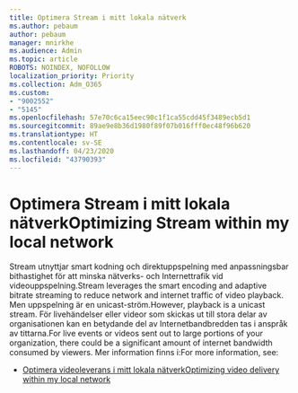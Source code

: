```yaml
---
title: Optimera Stream i mitt lokala nätverk
ms.author: pebaum
author: pebaum
manager: mnirkhe
ms.audience: Admin
ms.topic: article
ROBOTS: NOINDEX, NOFOLLOW
localization_priority: Priority
ms.collection: Adm_O365
ms.custom:
- "9002552"
- "5145"
ms.openlocfilehash: 57e70c6ca15eec90c1f1ca55cdd45f3489ecb5d1
ms.sourcegitcommit: 89ae9e8b36d1980f89f07b016fff0ec48f96b620
ms.translationtype: HT
ms.contentlocale: sv-SE
ms.lasthandoff: 04/23/2020
ms.locfileid: "43790393"
---
```

# <a name="optimizing-stream-within-my-local-network"></a><span data-ttu-id="f6be1-102">Optimera Stream i mitt lokala nätverk</span><span class="sxs-lookup"><span data-stu-id="f6be1-102">Optimizing Stream within my local network</span></span>

<span data-ttu-id="f6be1-103">Stream utnyttjar smart kodning och direktuppspelning med anpassningsbar bithastighet för att minska nätverks- och Internettrafik vid videouppspelning.</span><span class="sxs-lookup"><span data-stu-id="f6be1-103">Stream leverages the smart encoding and adaptive bitrate streaming to reduce network and internet traffic of video playback.</span></span> <span data-ttu-id="f6be1-104">Men uppspelning är en unicast-ström.</span><span class="sxs-lookup"><span data-stu-id="f6be1-104">However, playback is a unicast stream.</span></span> <span data-ttu-id="f6be1-105">För livehändelser eller videor som skickas ut till stora delar av organisationen kan en betydande del av Internetbandbredden tas i anspråk av tittarna.</span><span class="sxs-lookup"><span data-stu-id="f6be1-105">For live events or videos sent out to large portions of your organization, there could be a significant amount of internet bandwidth consumed by viewers.</span></span> <span data-ttu-id="f6be1-106">Mer information finns i:</span><span class="sxs-lookup"><span data-stu-id="f6be1-106">For more information, see:</span></span>

- [<span data-ttu-id="f6be1-107">Optimera videoleverans i mitt lokala nätverk</span><span class="sxs-lookup"><span data-stu-id="f6be1-107">Optimizing video delivery within my local network</span></span>](https://docs.microsoft.com/stream/network-overview#optimizing-video-delivery-within-my-local-network)
